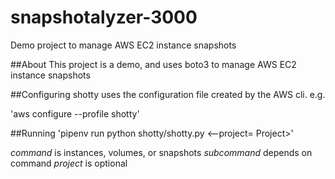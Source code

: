 # snapshotalyzer-3000
Demo project to manage AWS EC2 instance snapshots

##About
This project is a demo, and uses boto3 to manage AWS EC2 instance snapshots

##Configuring
shotty uses the configuration file created by the AWS cli. e.g.

'aws configure --profile shotty'

##Running
'pipenv run python shotty/shotty.py <command> <subcommand> <--project= Project>'

*command* is instances, volumes, or snapshots
*subcommand* depends on command
*project* is optional
